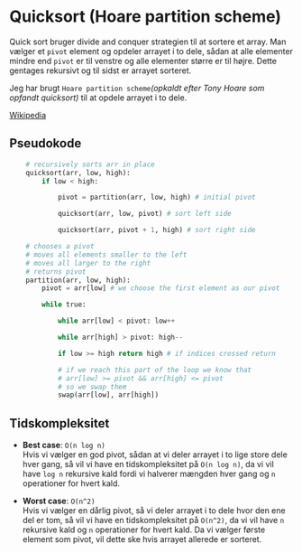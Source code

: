 # Quicksort (Hoare partition scheme)

Quick sort bruger divide and conquer strategien til at sortere et array.
Man vælger et `pivot` element og opdeler arrayet i to dele, sådan at alle elementer mindre end `pivot` er til venstre og alle elementer større er til højre.
Dette gentages rekursivt og til sidst er arrayet sorteret.

Jeg har brugt `Hoare partition scheme`_(opkaldt efter Tony Hoare som opfandt quicksort)_ til at opdele arrayet i to dele.

[Wikipedia](https://en.wikipedia.org/wiki/Quicksort#Hoare_partition_scheme)

## Pseudokode

```python
    # recursively sorts arr in place
    quicksort(arr, low, high):
        if low < high:

            pivot = partition(arr, low, high) # initial pivot

            quicksort(arr, low, pivot) # sort left side

            quicksort(arr, pivot + 1, high) # sort right side

    # chooses a pivot
    # moves all elements smaller to the left
    # moves all larger to the right
    # returns pivot
    partition(arr, low, high):
        pivot = arr[low] # we choose the first element as our pivot

        while true:

            while arr[low] < pivot: low++

            while arr[high] > pivot: high--

            if low >= high return high # if indices crossed return

            # if we reach this part of the loop we know that
            # arr[low] >= pivot && arr[high] <= pivot
            # so we swap them
            swap(arr[low], arr[high])
```

## Tidskompleksitet

- **Best case**: `O(n log n)`  
  Hvis vi vælger en god pivot, sådan at vi deler arrayet i to lige store dele hver gang, så vil vi have en tidskompleksitet på `O(n log n)`, da vi vil have `log n` rekursive kald fordi vi halverer mængden hver gang og `n` operationer for hvert kald.

- **Worst case**: `O(n^2)`  
  Hvis vi vælger en dårlig pivot, så vi deler arrayet i to dele hvor den ene del er tom, så vil vi have en tidskompleksitet på `O(n^2)`, da vi vil have `n` rekursive kald og `n` operationer for hvert kald. Da vi vælger første element som pivot, vil dette ske hvis arrayet allerede er sorteret.
